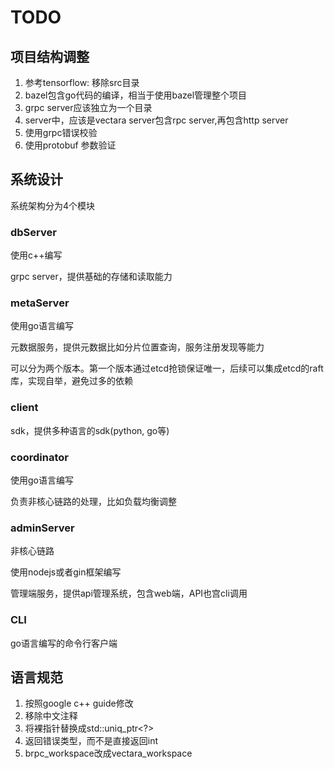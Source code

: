 # TODO

## 项目结构调整

1. 参考tensorflow: 移除src目录
2. bazel包含go代码的编译，相当于使用bazel管理整个项目
3. grpc server应该独立为一个目录
4. server中，应该是vectara server包含rpc server,再包含http server
5. 使用grpc错误校验
6. 使用protobuf 参数验证

## 系统设计

系统架构分为4个模块

### dbServer

使用c++编写

grpc server，提供基础的存储和读取能力

### metaServer

使用go语言编写

元数据服务，提供元数据比如分片位置查询，服务注册发现等能力

可以分为两个版本。第一个版本通过etcd抢锁保证唯一，后续可以集成etcd的raft库，实现自举，避免过多的依赖

### client

sdk，提供多种语言的sdk(python, go等)

### coordinator

使用go语言编写

负责非核心链路的处理，比如负载均衡调整

### adminServer

非核心链路

使用nodejs或者gin框架编写

管理端服务，提供api管理系统，包含web端，API也宫cli调用

### CLI

go语言编写的命令行客户端

## 语言规范

1. 按照google c++ guide修改
2. 移除中文注释
3. 将裸指针替换成std::uniq_ptr<?>
4. 返回错误类型，而不是直接返回int
5. brpc_workspace改成vectara_workspace
